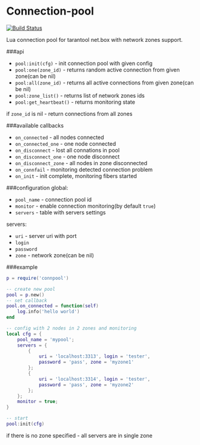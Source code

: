 # Connection-pool 
[![Build Status](https://travis-ci.org/tarantool/connection-pool.svg?branch=master)](https://travis-ci.org/tarantool/connection-pool)

Lua connection pool for tarantool net.box with network zones support.

###api
* `pool:init(cfg)` - init connection pool with given config
* `pool:one(zone_id)`  - returns random active connection from given zone(can be nil)
* `pool:all(zone_id)`  - returns all active connections from given zone(can be nil)
* `pool:zone_list()` - returns list of network zones ids
* `pool:get_heartbeat()` - returns monitoring state

if `zone_id` is nil - return connections from all zones

###available callbacks
* `on_connected` - all nodes connected
* `on_connected_one` - one node connected
* `on_disconnect` - lost all connations in pool
* `on_disconnect_one` - one node disconnect
* `on_disconnect_zone` - all nodes in zone disconnected
* `on_connfail` - monitoring detected connection problem
* `on_init` - init complete, monitoring fibers started

###configuration
global:
* `pool_name` - connection pool id
* `monitor` - enable connection monitoring(by default `true`)
* `servers` - table with servers settings

servers:
* `uri` - server uri with port
* `login`
* `password`
* `zone` - network zone(can be nil)

###example
```lua
p = require('connpool')

-- create new pool
pool = p.new()
-- set callback
pool.on_connected = function(self)
    log.info('hello world')
end

-- config with 2 nodes in 2 zones and monitoring
local cfg = {
    pool_name = 'mypool';
    servers = {
        {
            uri = 'localhost:3313', login = 'tester',
            password = 'pass', zone = 'myzone1'
        };
        {
            uri = 'localhost:3314', login = 'tester',
            password = 'pass', zone = 'myzone2'
        };
    };
    monitor = true;
}

-- start
pool:init(cfg)
```
if there is no zone specified - all servers are in single zone
